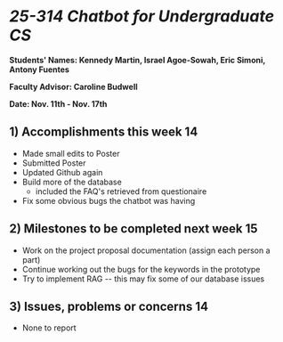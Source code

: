 # *25-314 Chatbot for Undergraduate CS*

**Students' Names: Kennedy Martin, Israel Agoe-Sowah, Eric Simoni, Antony Fuentes**

**Faculty Advisor: Caroline Budwell**

**Date: Nov. 11th - Nov. 17th**

## 1) Accomplishments this week 14
   - Made small edits to Poster
   - Submitted Poster
   - Updated Github again
   - Build more of the database
        - included the FAQ's retrieved from questionaire
   - Fix some obvious bugs the chatbot was having

## 2) Milestones to be completed next week 15
   - Work on the project proposal documentation (assign each person a part)
   - Continue working out the bugs for the keywords in the prototype
   - Try to implement RAG -- this may fix some of our database issues

## 3) Issues, problems or concerns 14
   - None to report
